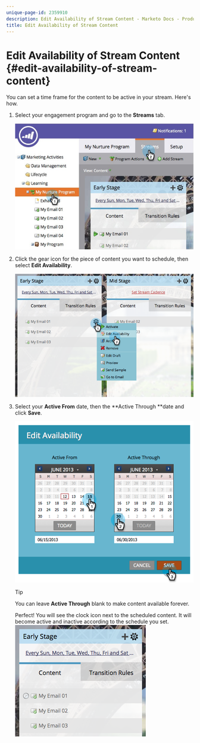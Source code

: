 ```yaml
---
unique-page-id: 2359910
description: Edit Availability of Stream Content - Marketo Docs - Product Documentation
title: Edit Availability of Stream Content
---
```


# Edit Availability of Stream Content {#edit-availability-of-stream-content}

You can set a time frame for the content to be active in your stream. Here's how.

1. Select your engagement program and go to the **Streams** tab.

   ![](assets/cloneasteam-2.jpg)

1. Click the gear icon for the piece of content you want to schedule, then select **Edit Availability**.

   ![](assets/image2014-9-15-17-3a35-3a56.png)

1. Select your **Active From** date, then the **Active Through **date and click **Save**.

   ![](assets/image2014-9-15-17-3a36-3a0.png)

   >[!TIP]
   >
   >You can leave **Active Through** blank to make content available forever.

   Perfect! You will see the clock icon next to the scheduled content. It will become active and inactive according to the schedule you set.   ![](assets/image2014-9-15-17-3a36-3a4.png)

